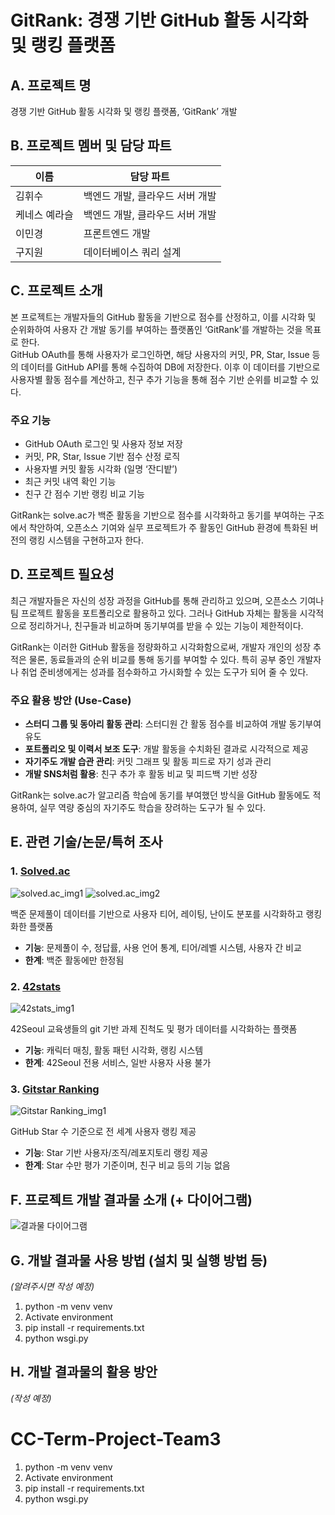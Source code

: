 # GitRank: 경쟁 기반 GitHub 활동 시각화 및 랭킹 플랫폼

## A. 프로젝트 명
경쟁 기반 GitHub 활동 시각화 및 랭킹 플랫폼, ‘GitRank’ 개발

## B. 프로젝트 멤버 및 담당 파트

| 이름         | 담당 파트         |
|--------------|------------------|
| 김휘수       | 백엔드 개발, 클라우드 서버 개발      |
| 케네스 예라슬 | 백엔드 개발, 클라우드 서버 개발      |
| 이민경       | 프론트엔드 개발   |
| 구지원       | 데이터베이스 쿼리 설계  |

## C. 프로젝트 소개

본 프로젝트는 개발자들의 GitHub 활동을 기반으로 점수를 산정하고, 이를 시각화 및 순위화하여 사용자 간 개발 동기를 부여하는 플랫폼인 ‘GitRank’를 개발하는 것을 목표로 한다.  
GitHub OAuth를 통해 사용자가 로그인하면, 해당 사용자의 커밋, PR, Star, Issue 등의 데이터를 GitHub API를 통해 수집하여 DB에 저장한다. 이후 이 데이터를 기반으로 사용자별 활동 점수를 계산하고, 친구 추가 기능을 통해 점수 기반 순위를 비교할 수 있다.

### 주요 기능
- GitHub OAuth 로그인 및 사용자 정보 저장
- 커밋, PR, Star, Issue 기반 점수 산정 로직
- 사용자별 커밋 활동 시각화 (일명 ‘잔디밭’)
- 최근 커밋 내역 확인 기능
- 친구 간 점수 기반 랭킹 비교 기능

GitRank는 solve.ac가 백준 활동을 기반으로 점수를 시각화하고 동기를 부여하는 구조에서 착안하여, 오픈소스 기여와 실무 프로젝트가 주 활동인 GitHub 환경에 특화된 버전의 랭킹 시스템을 구현하고자 한다.

## D. 프로젝트 필요성

최근 개발자들은 자신의 성장 과정을 GitHub를 통해 관리하고 있으며, 오픈소스 기여나 팀 프로젝트 활동을 포트폴리오로 활용하고 있다. 그러나 GitHub 자체는 활동을 시각적으로 정리하거나, 친구들과 비교하며 동기부여를 받을 수 있는 기능이 제한적이다.

GitRank는 이러한 GitHub 활동을 정량화하고 시각화함으로써, 개발자 개인의 성장 추적은 물론, 동료들과의 순위 비교를 통해 동기를 부여할 수 있다. 특히 공부 중인 개발자나 취업 준비생에게는 성과를 점수화하고 가시화할 수 있는 도구가 되어 줄 수 있다.

### 주요 활용 방안 (Use-Case)
- **스터디 그룹 및 동아리 활동 관리**: 스터디원 간 활동 점수를 비교하여 개발 동기부여 유도
- **포트폴리오 및 이력서 보조 도구**: 개발 활동을 수치화된 결과로 시각적으로 제공
- **자기주도 개발 습관 관리**: 커밋 그래프 및 활동 피드로 자기 성과 관리
- **개발 SNS처럼 활용**: 친구 추가 후 활동 비교 및 피드백 기반 성장

GitRank는 solve.ac가 알고리즘 학습에 동기를 부여했던 방식을 GitHub 활동에도 적용하여, 실무 역량 중심의 자기주도 학습을 장려하는 도구가 될 수 있다.

## E. 관련 기술/논문/특허 조사

### 1. [Solved.ac](https://solved.ac/)
![solved.ac_img1](image.png)
![solved.ac_img2](image-1.png)

백준 문제풀이 데이터를 기반으로 사용자 티어, 레이팅, 난이도 분포를 시각화하고 랭킹화한 플랫폼

- **기능**: 문제풀이 수, 정답률, 사용 언어 통계, 티어/레벨 시스템, 사용자 간 비교
- **한계**: 백준 활동에만 한정됨

### 2. [42stats](https://stat.42seoul.kr/)

![42stats_img1](image-2.png)


42Seoul 교육생들의 git 기반 과제 진척도 및 평가 데이터를 시각화하는 플랫폼

- **기능**: 캐릭터 매칭, 활동 패턴 시각화, 랭킹 시스템
- **한계**: 42Seoul 전용 서비스, 일반 사용자 사용 불가

### 3. [Gitstar Ranking](https://gitstar-ranking.com/)

![Gitstar Ranking_img1](image-3.png)


GitHub Star 수 기준으로 전 세계 사용자 랭킹 제공

- **기능**: Star 기반 사용자/조직/레포지토리 랭킹 제공
- **한계**: Star 수만 평가 기준이며, 친구 비교 등의 기능 없음

## F. 프로젝트 개발 결과물 소개 (+ 다이어그램)
![결과물 다이어그램](image-4.png)

## G. 개발 결과물 사용 방법 (설치 및 실행 방법 등)
_(알려주시면 작성 예정)_
1. python -m venv venv
2. Activate environment
3. pip install -r requirements.txt
4. python wsgi.py

## H. 개발 결과물의 활용 방안
_(작성 예정)_


# CC-Term-Project-Team3
1. python -m venv venv
2. Activate environment
3. pip install -r requirements.txt
4. python wsgi.py